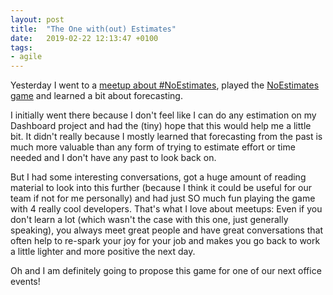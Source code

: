 ```yaml
---
layout: post
title:  "The One with(out) Estimates"
date:   2019-02-22 12:13:47 +0100
tags: 
- agile
---
```


Yesterday I went to a [meetup about #NoEstimates](https://www.meetup.com/ThoughtWorksKoeln/events/258989967/), played the [NoEstimates game](https://noestimates.wordpress.com/get-the-noestimates-game/) and learned a bit about forecasting.

I initially went there because I don't feel like I can do any estimation on my Dashboard project and had the (tiny) hope that this would help me a little bit. It didn't really because I mostly learned that forecasting from the past is much more valuable than any form of trying to estimate effort or time needed and I don't have any past to look back on.

But I had some interesting conversations, got a huge amount of reading material to look into this further (because I think it could be useful for our team if not for me personally) and had just SO much fun playing the game with 4 really cool developers. That's what I love about meetups: Even if you don't learn a lot (which wasn't the case with this one, just generally speaking), you always meet great people and have great conversations that often help to re-spark your joy for your job and makes you go back to work a little lighter and more positive the next day.

Oh and I am definitely going to propose this game for one of our next office events!
